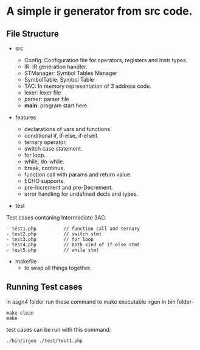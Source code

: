 # A simple ir generator from src code.

## File Structure
- src
    - Config: Configuration file for operators, registers and Instr types.
    - IR: IR generation handler.
    - STManager: Symbol Tables Manager
    - SymbolTable: Symbol Table
    - TAC: In memory representation of 3 address code.
    - lexer: lexer file
    - parser: parser file
    - __main__: program start here.

- features
    - declarations of vars and functions.
    - conditional if, if-else, if-elseif.
    - ternary operator.
    - switch case statement.
    - for loop.
    - while, do-while.
    - break, continue.
    - function call with params and return value.
    - ECHO supports.
    - pre-Increment and pre-Decrement. 
    - error handling for undefined decls and types.

- test

Test cases contaning Intermediate 3AC.

      
    - test1.php          // function call and ternary
    - test2.php          // switch stmt
    - test3.php          // for loop
    - test4.php          // both kind of if-else stmt 
    - test5.php          // while stmt
     

- makefile
    - to wrap all things together.

## Running Test cases

   in asgn4 folder run these command to make executable irgen in bin folder-

    make clean
    make

   test cases can be run with this command:

    ./bin/irgen ./test/test1.php

